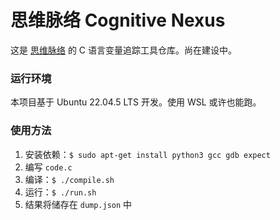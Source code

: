 # 思维脉络 Cognitive Nexus

这是 [思维脉络](https://github.com/CognitiveNexus) 的 C 语言变量追踪工具仓库。尚在建设中。

### 运行环境

本项目基于 Ubuntu 22.04.5 LTS 开发。使用 WSL 或许也能跑。

### 使用方法

1. 安装依赖：`$ sudo apt-get install python3 gcc gdb expect`
2. 编写 `code.c`
3. 编译：`$ ./compile.sh`
4. 运行：`$ ./run.sh`
5. 结果将储存在 `dump.json` 中